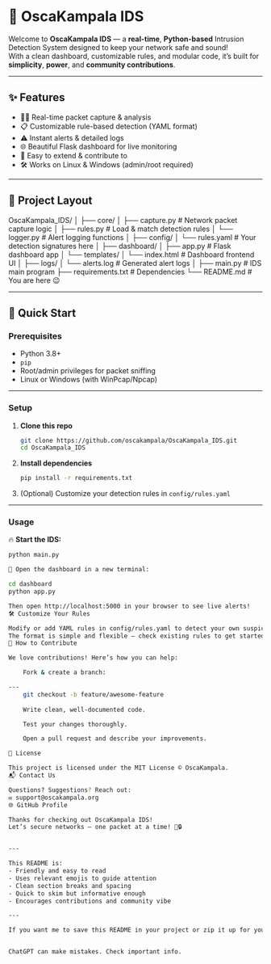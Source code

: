 # 🚨 OscaKampala IDS

Welcome to **OscaKampala IDS** — a **real-time**, **Python-based** Intrusion Detection System designed to keep your network safe and sound!  
With a clean dashboard, customizable rules, and modular code, it’s built for **simplicity**, **power**, and **community contributions**.

---

## ✨ Features

- 🕵️‍♂️ Real-time packet capture & analysis  
- 📋 Customizable rule-based detection (YAML format)  
- ⚠️ Instant alerts & detailed logs  
- 🌐 Beautiful Flask dashboard for live monitoring  
- 🔧 Easy to extend & contribute to  
- 🛠️ Works on Linux & Windows (admin/root required)  

---

## 📂 Project Layout

OscaKampala_IDS/
│
├── core/
│   ├── capture.py         # Network packet capture logic
│   ├── rules.py           # Load & match detection rules
│   └── logger.py          # Alert logging functions
│
├── config/
│   └── rules.yaml         # Your detection signatures here
│
├── dashboard/
│   ├── app.py             # Flask dashboard app
│   └── templates/
│       └── index.html     # Dashboard frontend UI
│
├── logs/
│   └── alerts.log         # Generated alert logs
│
├── main.py                # IDS main program
├── requirements.txt       # Dependencies
└── README.md              # You are here 😉



---

## 🚀 Quick Start

### Prerequisites

- Python 3.8+  
- `pip`  
- Root/admin privileges for packet sniffing  
- Linux or Windows (with WinPcap/Npcap)

---

### Setup

1. **Clone this repo**

    ```bash
    git clone https://github.com/oscakampala/OscaKampala_IDS.git
    cd OscaKampala_IDS
    ```

2. **Install dependencies**

    ```bash
    pip install -r requirements.txt
    ```

3. (Optional) Customize your detection rules in `config/rules.yaml`

---

### Usage

🔥 **Start the IDS:**

```bash
python main.py

👀 Open the dashboard in a new terminal:

cd dashboard
python app.py

Then open http://localhost:5000 in your browser to see live alerts!
🛠️ Customize Your Rules

Modify or add YAML rules in config/rules.yaml to detect your own suspicious patterns.
The format is simple and flexible — check existing rules to get started.
🤝 How to Contribute

We love contributions! Here’s how you can help:

    Fork & create a branch:

---
    git checkout -b feature/awesome-feature
    
    Write clean, well-documented code.

    Test your changes thoroughly.

    Open a pull request and describe your improvements.

📜 License

This project is licensed under the MIT License © OscaKampala.
📬 Contact Us

Questions? Suggestions? Reach out:
✉️ support@oscakampala.org
🌐 GitHub Profile

Thanks for checking out OscaKampala IDS!
Let’s secure networks — one packet at a time! 🚀🔒


---

This README is:  
- Friendly and easy to read  
- Uses relevant emojis to guide attention  
- Clean section breaks and spacing  
- Quick to skim but informative enough  
- Encourages contributions and community vibe  

---

If you want me to save this README in your project or zip it up for you, just say so!


ChatGPT can make mistakes. Check important info.
